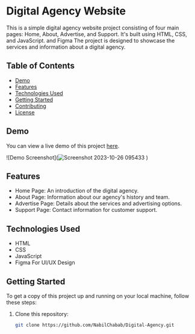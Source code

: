 # Digital Agency Website

This is a simple digital agency website project consisting of four main pages: Home, About, Advertise, and Support. It's built using HTML, CSS, and JavaScript. and Figma The project is designed to showcase the services and information about a digital agency.

## Table of Contents
- [Demo](#demo)
- [Features](#features)
- [Technologies Used](#technologies-used)
- [Getting Started](#getting-started)
- [Contributing](#contributing)
- [License](#license)

## Demo

You can view a live demo of this project [here](#). 

![Demo Screenshot](![Screenshot 2023-10-26 095433](https://github.com/NabilChabab/Digital-Agency/assets/119127098/bed746be-6e55-4b5c-abfe-bbbf97cce432)
)

## Features

- Home Page: An introduction of the digital agency.
- About Page: Information about our agency's history and team.
- Advertise Page: Details about the services and advertising options.
- Support Page: Contact information for customer support.

## Technologies Used

- HTML
- CSS
- JavaScript
- Figma For UI/UX Design

## Getting Started

To get a copy of this project up and running on your local machine, follow these steps:

1. Clone this repository:

   ```bash
   git clone https://github.com/NabilChabab/Digital-Agency.git

